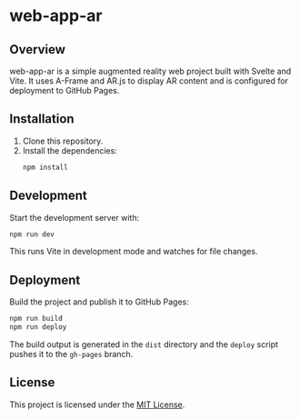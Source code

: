 # web-app-ar

## Overview
web-app-ar is a simple augmented reality web project built with Svelte and Vite. It uses A-Frame and AR.js to display AR content and is configured for deployment to GitHub Pages.

## Installation
1. Clone this repository.
2. Install the dependencies:
   ```bash
   npm install
   ```

## Development
Start the development server with:
```bash
npm run dev
```
This runs Vite in development mode and watches for file changes.

## Deployment
Build the project and publish it to GitHub Pages:
```bash
npm run build
npm run deploy
```
The build output is generated in the `dist` directory and the `deploy` script pushes it to the `gh-pages` branch.

## License
This project is licensed under the [MIT License](LICENSE).
